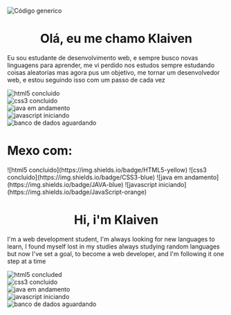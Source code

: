 ![Código generico](https://user-images.githubusercontent.com/95566189/180918660-37e04fdf-e4be-4978-aa52-40d537f5ea14.jpeg)
<h1 align="center">Olá, eu me chamo Klaiven</h1>
<p>Eu sou estudante de desenvolvimento web, e sempre busco novas linguagens para aprender, me vi perdido nos estudos sempre estudando coisas aleatorias mas agora pus um objetivo, me tornar um desenvolvedor web, e estou seguindo isso com um passo de cada vez</p>

![html5 concluido](https://img.shields.io/badge/HTML5-CONCLUIDO-green)<br />
![css3 concluido](https://img.shields.io/badge/CSS3-CONCLUIDO-green)<br />
![java em andamento](https://img.shields.io/badge/JAVA-EM%20ANDAMENTO-blue)<br />
![javascript iniciando](https://img.shields.io/badge/JavaScript-INICIANDO-orange)<br />
![banco de dados aguardando](https://img.shields.io/badge/MySQL-...-inactive)<br />

<h1>Mexo com:</h1>
![html5 concluido](https://img.shields.io/badge/HTML5-yellow)
![css3 concluido](https://img.shields.io/badge/CSS3-blue)
![java em andamento](https://img.shields.io/badge/JAVA-blue)
![javascript iniciando](https://img.shields.io/badge/JavaScript-orange)


<h1 align="center">Hi, i'm Klaiven</h1>
<p>I'm a web development student, I'm always looking for new languages ​​to learn, I found myself lost in my studies always studying random languages ​​but now I've set a goal, to become a web developer, and I'm following it one step at a time</p>

![html5 concluded](https://img.shields.io/badge/HTML5-CONCLUDED-green)<br />
![css3 concluido](https://img.shields.io/badge/CSS3-CONCLUDED-green)<br />
![java em andamento](https://img.shields.io/badge/JAVA-IN%20PROGRESS-blue)<br />
![javascript iniciando](https://img.shields.io/badge/JavaScript-STARTING-orange)<br />
![banco de dados aguardando](https://img.shields.io/badge/MySQL-...-inactive)<br />
